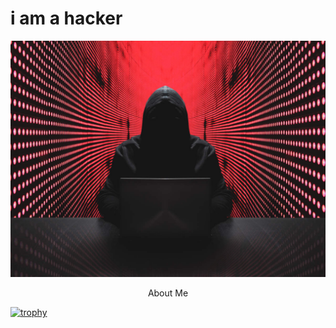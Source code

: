 <p align="Krisna Pranav"></p>

<h1> i am a hacker</h1>
<img src="anony.png"></img>

<p align="center"> About Me </p>

[![trophy](https://github-profile-trophy.vercel.app/?username=krishpranav&theme=dracula)]()
